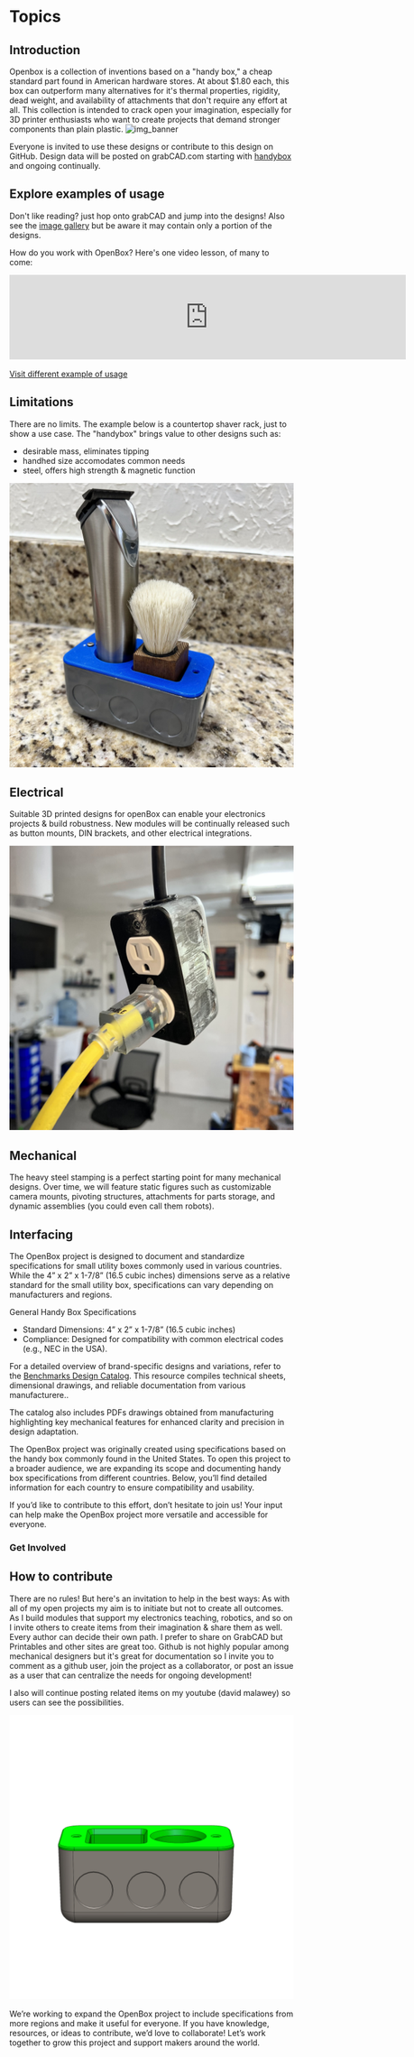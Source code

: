 # Topics

## Introduction
Openbox is a collection of inventions based on a "handy box," a cheap standard part found in American hardware stores.  At about $1.80 each, this box can outperform many alternatives for it's thermal properties, rigidity, dead weight, and availability of attachments that don't require any effort at all.  This collection is intended to crack open your imagination, especially for 3D printer enthusiasts who want to create projects that demand stronger components than plain plastic.
![img_banner](https://github.com/user-attachments/assets/ffa113f2-2e5e-4a40-9aae-9c9a140e232c)

Everyone is invited to use these designs or contribute to this design on GitHub.  Design data will be posted on grabCAD.com starting with [handybox](https://grabcad.com/library/handybox-1) and ongoing continually.

## Explore examples of usage
Don't like reading? just hop onto grabCAD and jump into the designs!  Also see the [image gallery](gallery.md) but be aware it may contain only a portion of the designs.

How do you work with OpenBox? Here's one video lesson, of many to come:
<iframe width="703" src="https://www.youtube.com/embed/VLrEtrU10ow" title="Build a DIY power supply for powering electronics - using openBox" frameborder="0" allow="accelerometer; autoplay; clipboard-write; encrypted-media; gyroscope; picture-in-picture; web-share" referrerpolicy="strict-origin-when-cross-origin" allowfullscreen></iframe>

[Visit different example of usage](examples.md ':class=button')

## Limitations
There are no limits.  The example below is a countertop shaver rack, just to show a use case.  The "handybox" brings value to other designs such as:
* desirable mass, eliminates tipping
* handhed size accomodates common needs
* steel, offers high strength & magnetic function

![demo1](img/img_demo1.jpg 'class=image-25')

## Electrical
Suitable 3D printed designs for openBox can enable your electronics projects & build robustness. New modules will be continually released such as button mounts, DIN brackets, and other electrical integrations.

![demo_electrical](img/img_demo2.jpg 'class=image-25')

## Mechanical

The heavy steel stamping is a perfect starting point for many mechanical designs.  Over time, we will feature static figures such as customizable camera mounts, pivoting structures, attachments for parts storage, and dynamic assemblies (you could even call them robots).

## Interfacing

The OpenBox project is designed to document and standardize specifications for small utility boxes commonly used in various countries. While the 4” x 2” x 1-7/8” (16.5 cubic inches) dimensions serve as a relative standard for the small utility box, specifications can vary depending on manufacturers and regions.

General Handy Box Specifications

- Standard Dimensions: 4” x 2” x 1-7/8” (16.5 cubic inches)
- Compliance: Designed for compatibility with common electrical codes (e.g., NEC in the USA).

For a detailed overview of brand-specific designs and variations, refer to the [Benchmarks Design Catalog](https://docsify-this.net/?basePath=https://raw.githubusercontent.com/dmalawey/openBox/refs/heads/main&homepage=home.md&edit-link=https://github.com/dmalawey/openBox/refs/heads/blob/main&sidebar=true&browser-tab-title=OpenBox&edit-link-top=true&hide-credits=true&loadFavicon=favicon.png&loadSidebar=_sidebar.md&loadNavbar=_navbar.md&name=openBox%20Webpage&zoom-images=true&dark-mode=true#/designs?id=design-catalog). This resource compiles technical sheets, dimensional drawings, and reliable documentation from various manufacturere..

The catalog also includes PDFs drawings obtained from manufacturing highlighting key mechanical features for enhanced clarity and precision in design adaptation.

The OpenBox project was originally created using specifications based on the handy box commonly found in the United States. To open this project to a broader audience, we are expanding its scope and documenting handy box specifications from different countries. Below, you’ll find detailed information for each country to ensure compatibility and usability.

If you’d like to contribute to this effort, don’t hesitate to join us! Your input can help make the OpenBox project more versatile and accessible for everyone.

### Get Involved

## How to contribute

There are no rules!  But here's an invitation to help in the best ways: As with all of my open projects my aim is to initiate but not to create all outcomes.  As I build modules that support my electronics teaching, robotics, and so on I invite others to create items from their imagination & share them as well.  Every author can decide their own path.  I prefer to share on GrabCAD but Printables and other sites are great too.  Github is not highly popular among mechanical designers but it's great for documentation so I invite you to comment as a github user, join the project as a collaborator, or post an issue as a user that can centralize the needs for ongoing development!  

I also will continue posting related items on my youtube (david malawey) so users can see the possibilities.

![main_image](img/img_assembly2.jpg) 

We’re working to expand the OpenBox project to include specifications from more regions and make it useful for everyone. If you have knowledge, resources, or ideas to contribute, we’d love to collaborate! Let’s work together to grow this project and support makers around the world.
